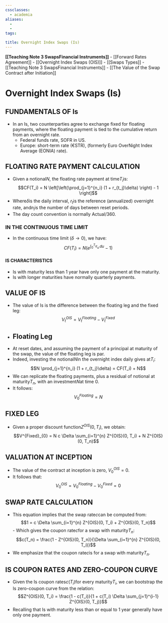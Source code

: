 ```yaml
---
cssclasses:
  - academia
aliases:
  - 
  - 
tags:

title: Overnight Index Swaps (Is)
---
```


**[[Teaching Note 3 SwapsFinancial Instruments]]**
	- [[Forward Rates Agreement]]
	- [[Overnight Index Swaps (OIS)]]
	- [[Swaps Types]]
	- [[Teaching Note 3 SwapsFinancial Instruments]]
	- [[The Value of the Swap Contract after Initiation]]

# Overnight Index Swaps (Is)
## FUNDAMENTALS OF Is
- In an Is,  two counterparties agree to exchange fixed for floating payments,  where the floating payment is tied to the cumulative return from an overnight rate.
	- Federal funds rate,  SOFR in US.
	- Europe: short-term rate (€STR),  (formerly Euro OverNight Index Average (EONIA) rate).
## FLOATING RATE PAYMENT CALCULATION

- Given a notional$N$,  the floating rate payment at time$T_i$is:$$CF(T_i) = N \left[\left(\prod_{j=1}^{n_i} (1 + r_{t_j}\delta) \right) - 1 \right]$$
- Where$\delta$is the daily interval,  $r_t$is the reference (annualized) overnight rate,  and$n_i$is the number of days between reset periods.
- The day count convention is normally Actual/360.
### IN THE CONTINUOUS TIME LIMIT

- In the continuous time limit ($\delta \rightarrow 0$),  we have:$$CF(T_i) = N \left(e^{\int_{0}^{T_i} r_u \,    du} - 1 \right)$$
#### IS CHARACTERISTICS
- Is with maturity less than 1 year have only one payment at the maturity.
- Is with longer maturities have normally quarterly payments.

## VALUE OF IS

- The value of Is is the difference between the floating leg and the fixed leg:$$V^{OIS}_t = V^{Floating}_t - V^{Fixed}_t$$
- ## Floating Leg
- At reset dates,  and assuming the payment of a principal at maturity of the swap,  the value of the floating leg is par.
- Indeed,  investing the notional$N$in the overnight index daily gives at$T_i$:$$N \prod_{j=1}^{n_i} (1 + r_{t_j}\delta) = CF(T_i) + N$$
- We can replicate the floating payments,  plus a residual of notional at maturity$T_n$,  with an investment$N$at time 0.
- It follows:$$V^{Floating}_{0} = N$$

## FIXED LEG

- Given a proper discount function$Z^{OIS}(0,    T_i)$,  we obtain:$$V^{Fixed}_{0} = N c \Delta \sum_{i=1}^{n} Z^{OIS}(0,    T_i) + N Z^{OIS}(0,    T_n)$$

## VALUATION AT INCEPTION
- The value of the contract at inception is zero,  $V^{OIS}_0 = 0$.
- It follows that:$$V^{OIS}_{0} = V^{Floating}_{0} - V^{Fixed}_{0} = 0$$

## SWAP RATE CALCULATION

- This equation implies that the swap rate$c$can be computed from:$$1 = c \Delta \sum_{i=1}^{n} Z^{OIS}(0,    T_i) + Z^{OIS}(0,    T_n)$$- Which gives the coupon rate$c$for a swap with maturity$T_n$:$$c(T_n) = \frac{1 - Z^{OIS}(0,    T_n)}{\Delta \sum_{i=1}^{n} Z^{OIS}(0,    T_i)}$$
- We emphasize that the coupon rate$c$is for a swap with maturity$T_n$.
## IS COUPON RATES AND ZERO-COUPON CURVE

- Given the Is coupon rates$c(T_i)$for every maturity$T_i$,  we can bootstrap the Is zero-coupon curve from the relation:$$Z^{OIS}(0,    T_i) = \frac{1 - c(T_i)}{1 + c(T_i) \Delta \sum_{j=1}^{i-1} Z^{OIS}(0,    T_j)}$$
- Recalling that Is with maturity less than or equal to 1 year generally have only one payment.

